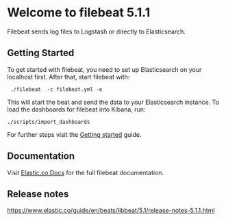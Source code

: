 # Welcome to filebeat 5.1.1

Filebeat sends log files to Logstash or directly to Elasticsearch.

## Getting Started

To get started with filebeat, you need to set up Elasticsearch on your localhost first. After that, start filebeat with:

     ./filebeat  -c filebeat.yml -e

This will start the beat and send the data to your Elasticsearch instance. To load the dashboards for filebeat into Kibana, run:

    ./scripts/import_dashboards

For further steps visit the [Getting started](https://www.elastic.co/guide/en/beats/filebeat/5.1/filebeat-getting-started.html) guide.

## Documentation

Visit [Elastic.co Docs](https://www.elastic.co/guide/en/beats/filebeat/5.1/index.html) for the full filebeat documentation.

## Release notes

https://www.elastic.co/guide/en/beats/libbeat/5.1/release-notes-5.1.1.html
